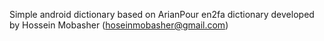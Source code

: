 Simple android dictionary based on ArianPour en2fa dictionary developed by Hossein Mobasher (hoseinmobasher@gmail.com)
